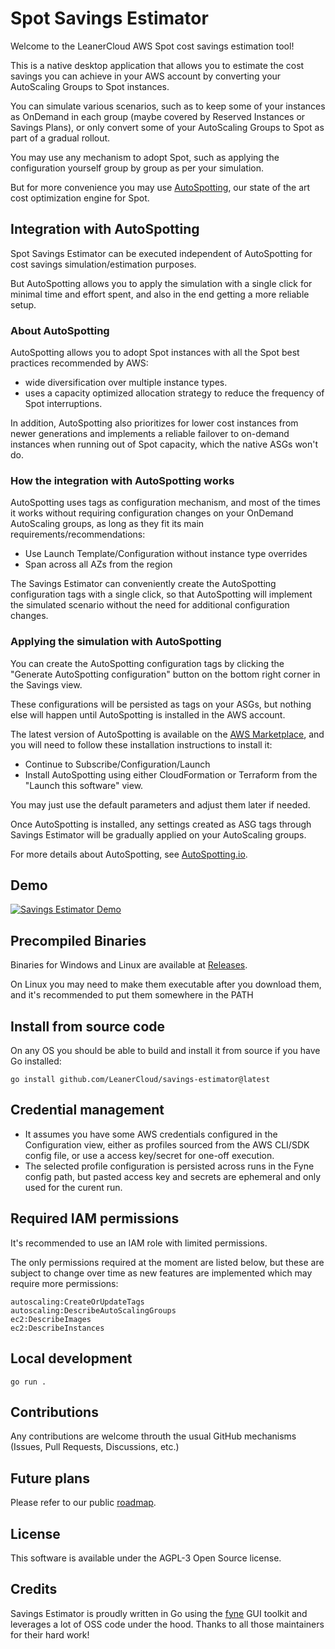 # Spot Savings Estimator

Welcome to the LeanerCloud AWS Spot cost savings estimation tool!

This is a native desktop application that allows you to estimate the cost savings you can achieve in your AWS account by converting your AutoScaling Groups to Spot instances.

You can simulate various scenarios, such as to keep some of your instances as OnDemand in each group (maybe covered by Reserved Instances or Savings Plans),
or only convert some of your AutoScaling Groups to Spot as part of a gradual rollout.

You may use any mechanism to adopt Spot, such as applying the configuration yourself group by group as per your simulation.

But for more convenience you may use [AutoSpotting](AutoSpotting.io), our state of the art cost optimization engine for Spot.

## Integration with AutoSpotting

Spot Savings Estimator can be executed independent of AutoSpotting for cost savings simulation/estimation purposes.

But AutoSpotting allows you to apply the simulation with a single click for minimal time and effort spent, and also in the end getting a more reliable setup. 

### About AutoSpotting

AutoSpotting allows you to adopt Spot instances with all the Spot best practices recommended by AWS:
-  wide diversification over multiple instance types.
-  uses a capacity optimized allocation strategy to reduce the frequency of Spot interruptions.

In addition, AutoSpotting also prioritizes for lower cost instances from newer generations and implements a reliable failover to on-demand instances when running out of Spot capacity, which the native ASGs won't do.

### How the integration with AutoSpotting works

AutoSpotting uses tags as configuration mechanism, and most of the times it works without requiring configuration changes on your OnDemand AutoScaling groups, as long as they fit its main requirements/recommendations:
- Use Launch Template/Configuration without instance type overrides
- Span across all AZs from the region

The Savings Estimator can conveniently create the AutoSpotting configuration tags with a single click, so that AutoSpotting will implement the simulated scenario without the need for additional configuration changes.

### Applying the simulation with AutoSpotting

You can create the AutoSpotting configuration tags by clicking the "Generate AutoSpotting configuration" button on the bottom right corner in the Savings view.

These configurations will be persisted as tags on your ASGs, but nothing else will happen until AutoSpotting is installed in the AWS account.

The latest version of AutoSpotting is available on the [AWS Marketplace](https://aws.amazon.com/marketplace/pp/prodview-6uj4pruhgmun6), and you will need to follow these installation instructions to install it:
- Continue to Subscribe/Configuration/Launch
- Install AutoSpotting using either CloudFormation or Terraform from the "Launch this software" view.

You may just use the default parameters and adjust them later if needed.

Once AutoSpotting is installed, any settings created as ASG tags through Savings Estimator will be gradually applied on your AutoScaling groups.

For more details about AutoSpotting, see [AutoSpotting.io](AutoSpotting.io).

## Demo

[![Savings Estimator Demo](https://yt-embed.live/embed?v=VXfCOXXtLwA)](https://youtu.be/VXfCOXXtLwA "Savings Estimator demo")

## Precompiled Binaries

Binaries for Windows and Linux are available at [Releases](https://github.com/LeanerCloud/savings-estimator/releases).

On Linux you may need to make them executable after you download them, and it's recommended to put them somewhere in the PATH 

## Install from source code

On any OS you should be able to build and install it from source if you have Go installed:

`go install github.com/LeanerCloud/savings-estimator@latest`

## Credential management

- It assumes you have some AWS credentials configured in the Configuration view, either as profiles sourced from the AWS CLI/SDK config file, or use a access key/secret for one-off execution.
- The selected profile configuration is persisted across runs in the Fyne config path, but pasted access key and secrets are ephemeral and only used for the curent run.

## Required IAM permissions

It's recommended to use an IAM role with limited permissions. 

The only permissions required at the moment are listed below, but these are subject to change over time as new features are implemented which may require more permissions:
```
autoscaling:CreateOrUpdateTags
autoscaling:DescribeAutoScalingGroups
ec2:DescribeImages
ec2:DescribeInstances
```

## Local development

`go run .`

## Contributions

Any contributions are welcome throuth the usual GitHub mechanisms (Issues, Pull Requests, Discussions, etc.)

## Future plans

Please refer to our public [roadmap](https://github.com/orgs/LeanerCloud/projects/1).

## License

This software is available under the AGPL-3 Open Source license.


## Credits 

Savings Estimator is proudly written in Go using the [fyne](fyne.io) GUI toolkit and leverages a lot of OSS code under the hood. Thanks to all those maintainers for their hard work!
